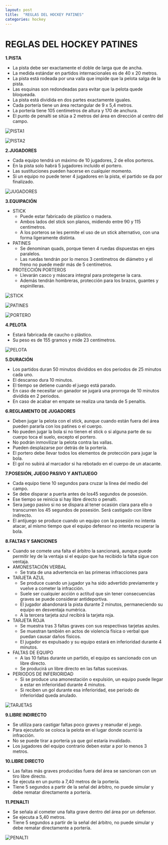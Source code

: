 ```yaml
---
layout: post
title:  "REGLAS DEL HOCKEY PATINES"
categories: hockey
---
```


# REGLAS DEL HOCKEY PATINES

**1.PISTA**

* La pista debe ser exactamente el doble de larga que de ancha.
* La medida estándar en partidos internacionales  es de 40 x 20 metros.
* La pista está rodeada por una valla que impide que la pelota salga de la pista.
* Las esquinas son redondeadas para evitar que la pelota quede bloqueada.
* La pista está dividida en dos partes exactamente iguales.
* Cada portería tiene un área rectangular de 9 x 5,4 metros.
* La portería tiene 105 centímetros de altura y 170 de anchura.
* El punto de penalti se sitúa a 2 metros del área en dirección al centro del campo.

![PISTA1](https://danieledufis.github.io/images_text/patines_pista.png)

![PISTA2](https://danieledufis.github.io/images_text/patines_pista2.jpg)

**2.JUGADORES**

* Cada equipo tendrá un máximo de 10 jugadores, 2 de ellos porteros.
* En la pista solo habrá 5 jugadores incluido el portero.
* Las sustituciones pueden hacerse en cualquier momento.
* Si un equipo no puede tener 4 jugadores en la pista, el partido se da por finalizado.

![JUGADORES](https://danieledufis.github.io/images_text/patines_jugadores.jpg)

**3.EQUIPACIÓN**

* STICK
  * Puede estar fabricado de plástico o madera.
  * Ambos lados del stick son planos, midiendo entre 90 y 115 centímetros.
  * A los porteros se les permite el uso de un stick alternativo, con una forma ligeramente distinta.
* PATINES
  * Se denominan quads, porque tienen 4 ruedas dispuestas en ejes paralelos.
  * Las ruedas tendrán por lo menos 3 centímetros de diámetro y el freno no puede medir más de 5 centímetros.
* PROTECCIÓN PORTEROS
  * Llevarán casco y máscara integral para protegerse la cara.
  * Además tendrán hombreras, protección para los brazos, guantes y espinilleras.

![STICK](https://danieledufis.github.io/images_text/patines_stick.jpg)

![PATINES](https://danieledufis.github.io/images_text/patines_patines.jpg)

![PORTERO](https://danieledufis.github.io/images_text/patines_portero.jpg)

**4.PELOTA**

* Estará fabricada de caucho o plástico.
* Su peso es de 155 gramos y mide 23 centímetros.

![PELOTA](https://danieledufis.github.io/images_text/patines_pelota.jpg)

**5.DURACIÓN**

* Los partidos duran 50 minutos divididos en dos periodos de 25 minutos cada uno.
* El descanso dura 10 minutos.
* El tiempo se detiene cuando el juego está parado.
* En caso de necesitar un ganador se jugará una prorroga de 10 minutos dividida en 2 periodos.
* En caso de acabar en empate se realiza una tanda de 5 penaltis.

**6.REGLAMENTO DE JUGADORES**

* Deben jugar la pelota con el stick, aunque cuando están fuera del área pueden pararla con los patines o el cuerpo.
* No pueden jugar la bola si no tienen el stick o si alguna parte de su cuerpo toca el suelo, excepto el portero.
* No podrán inmovilizar la pelota contra las vallas.
* Pueden desplazarse por detrás de la portería.
* El portero debe llevar todos los elementos de protección para jugar la bola.
* El gol no subirá al marcador si ha rebotado en el cuerpo de un atacante.

**7.POSESIÓN, JUEGO PASIVO Y ANTIJUEGO**

* Cada equipo tiene 10 segundos para cruzar la línea del medio del campo.
* Se debe disparar a puerta antes de los45 segundos de posesión.
* Ese tiempo se reinicia si hay libre directo o penalti.
* Sera juego pasivo si no se dispara al tener ocasión clara para ello o transcurren los 45 segundos de posesión. Será castigado con libre indirecto.
* El antijuego se produce cuando un equipo con la posesión no intenta atacar, al mismo tiempo que el equipo defensor no intenta recuperar la bola.

**8.FALTAS Y SANCIONES**

* Cuando se comete una falta el árbitro la sancionará, aunque puede permitir ley de la ventaja si el equipo que ha recibido la falta sigue con ventaja.
* AMONESTACIÓN VERBAL
  * Se trata de una advertencia en las primeras infracciones para 
* TARJETA AZUL
  * Se produce cuando un jugador  ya ha sido advertido previamente y vuelve a cometer la infracción.
  * Suele ser cualquier acción o actitud que sin tener consecuencias graves se puede considerar antideportiva.
  * El jugador abandonará la pista durante 2 minutos, permaneciendo su equipo en desventaja numérica.
  * A la tercera tarjeta azul recibirá la  tarjeta roja.
* TARJETA ROJA
  * Se muestra tras 3 faltas graves con sus respectivas tarjetas azules.
  * Se muestran también en actos de violencia física o verbal que puedan causar daños físicos.
  * El jugador es expulsado y su equipo estará en inferioridad durante 4 minutos. 
* FALTAS DE EQUIPO
  * A las 10 faltas durante un partido, el equipo es sancionado con un libre directo.
  * Se producirá un libre directo en las faltas sucesivas.
* PERIODOS DE INFERIORIDAD
  * Si se produce una amonestación o expulsión, un equipo puede llegar a estar en inferioridad durante 4 minutos.
  * Si reciben un gol durante esa inferioridad, ese periodo de inferioridad queda anulado.
 
 ![TARJETAS](https://danieledufis.github.io/images_text/patines_tarjetas.jpg)
 
 **9.LIBRE INDIRECTO**

* Se utiliza para castigar faltas poco graves y reanudar el juego.
* Para ejecutarlo se coloca la pelota en el lugar donde ocurrió la infracción.
* No se puede tirar a portería ya que gol estaría invalidado.
* Los jugadores del equipo contrario deben estar a por lo menos 3 metros.

**10.LIBRE DIRECTO**

* Las faltas más graves producidas fuera del área se sancionan con un tiro libre directo.
* Se ejecuta en un punto a 7,40 metros de la portería.
* Tiene 5 segundos a partir de la señal del árbitro, no puede simular y debe rematar directamente a portería.

**11.PENALTI**

* Se señala al cometer una falta grave dentro del área por un defensor.
* Se ejecuta a 5,40 metros.
* Tiene 5 segundos a partir de la señal del árbitro, no puede simular y debe rematar directamente a portería.

![PENALTI](https://danieledufis.github.io/images_text/patines_penalti.jpg)


